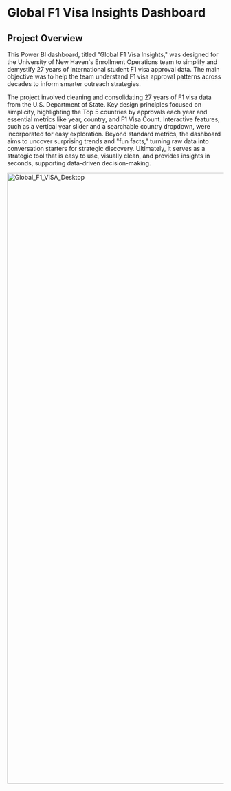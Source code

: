 # Global F1 Visa Insights Dashboard

## Project Overview

This Power BI dashboard, titled "Global F1 Visa Insights," was designed for the University of New Haven's Enrollment Operations team to simplify and demystify 27 years of international student F1 visa approval data. 
The main objective was to help the team understand F1 visa approval patterns across decades to inform smarter outreach strategies.

The project involved cleaning and consolidating 27 years of F1 visa data from the U.S. Department of State. 
Key design principles focused on simplicity, highlighting the Top 5 countries by approvals each year and essential metrics like year, country, and F1 Visa Count. 
Interactive features, such as a vertical year slider and a searchable country dropdown, were incorporated for easy exploration. 
Beyond standard metrics, the dashboard aims to uncover surprising trends and "fun facts," turning raw data into conversation starters for strategic discovery. 
Ultimately, it serves as a strategic tool that is easy to use, visually clean, and provides insights in seconds, supporting data-driven decision-making.


<img width="1419" alt="Global_F1_VISA_Desktop" src="https://github.com/user-attachments/assets/f3fed063-d9b7-4ae8-abda-f29848748310" />


